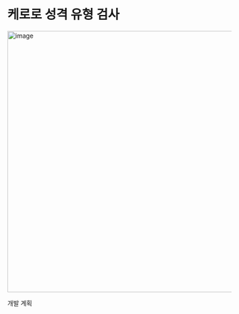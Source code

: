 # 케로로 성격 유형 검사

<img width="587" alt="image" src="https://user-images.githubusercontent.com/51752838/208297290-dfd5811f-ac5f-4cd7-8681-5cca383eec18.png">

개발 계획
